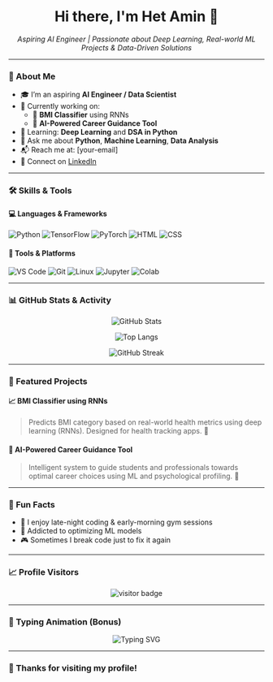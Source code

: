 <h1 align="center">Hi there, I'm Het Amin 👋</h1>
<p align="center">
  <i>Aspiring AI Engineer | Passionate about Deep Learning, Real-world ML Projects & Data-Driven Solutions</i>
</p>

---

### 🧠 About Me

- 🎓 I’m an aspiring **AI Engineer / Data Scientist**
- 🔭 Currently working on:
  - 🤖 **BMI Classifier** using RNNs
  - 🎯 **AI-Powered Career Guidance Tool**
- 🌱 Learning: **Deep Learning** and **DSA in Python**
- 💬 Ask me about **Python**, **Machine Learning**, **Data Analysis**
- 📬 Reach me at: [your-email]  
- 🔗 Connect on [LinkedIn](https://your-linkedin-link)

---

### 🛠️ Skills & Tools

#### 💻 Languages & Frameworks
![Python](https://img.shields.io/badge/Python-3776AB?style=for-the-badge&logo=python&logoColor=white)
![TensorFlow](https://img.shields.io/badge/TensorFlow-FF6F00?style=for-the-badge&logo=tensorflow&logoColor=white)
![PyTorch](https://img.shields.io/badge/PyTorch-EE4C2C?style=for-the-badge&logo=pytorch&logoColor=white)
![HTML](https://img.shields.io/badge/HTML5-e34c26?style=for-the-badge&logo=html5&logoColor=white)
![CSS](https://img.shields.io/badge/CSS3-264de4?style=for-the-badge&logo=css3&logoColor=white)

#### 🧰 Tools & Platforms
![VS Code](https://img.shields.io/badge/VSCode-007ACC?style=for-the-badge&logo=visual%20studio%20code&logoColor=white)
![Git](https://img.shields.io/badge/Git-F05032?style=for-the-badge&logo=git&logoColor=white)
![Linux](https://img.shields.io/badge/Linux-FCC624?style=for-the-badge&logo=linux&logoColor=black)
![Jupyter](https://img.shields.io/badge/Jupyter-F37626?style=for-the-badge&logo=jupyter&logoColor=white)
![Colab](https://img.shields.io/badge/Colab-F9AB00?style=for-the-badge&logo=google-colab&logoColor=white)

---

### 📊 GitHub Stats & Activity

<p align="center">
  <img src="https://github-readme-stats.vercel.app/api?username=your-github-username&show_icons=true&theme=radical" alt="GitHub Stats" />
</p>

<p align="center">
  <img src="https://github-readme-stats.vercel.app/api/top-langs/?username=your-github-username&layout=compact&theme=radical" alt="Top Langs" />
</p>

<p align="center">
  <img src="https://github-readme-streak-stats.herokuapp.com/?user=your-github-username&theme=radical" alt="GitHub Streak" />
</p>

---

### 🚀 Featured Projects

#### 📈 BMI Classifier using RNNs
> Predicts BMI category based on real-world health metrics using deep learning (RNNs). Designed for health tracking apps. 🧬

#### 🧠 AI-Powered Career Guidance Tool
> Intelligent system to guide students and professionals towards optimal career choices using ML and psychological profiling. 🎯

---

### 🎉 Fun Facts

- 🧘 I enjoy late-night coding & early-morning gym sessions
- 🧠 Addicted to optimizing ML models
- 🎮 Sometimes I break code just to fix it again

---

### 📈 Profile Visitors

<p align="center">
  <img src="https://visitor-badge.laobi.icu/badge?page_id=your-github-username" alt="visitor badge"/>
</p>

---

### 🔁 Typing Animation (Bonus)

<p align="center">
  <img src="https://readme-typing-svg.demolab.com?font=Fira+Code&duration=3000&pause=500&color=F7F7F7&center=true&vCenter=true&width=435&lines=Aspiring+AI+Engineer;Passionate+about+Deep+Learning;Building+Smart+ML+Systems" alt="Typing SVG" />
</p>

---

### 🖤 Thanks for visiting my profile!
